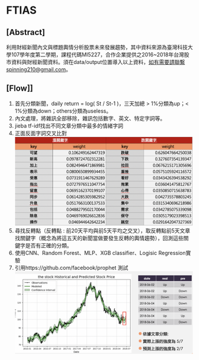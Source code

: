# FTIAS
## [Abstract]
利用財經新聞內文與標題輿情分析股票未來發展趨勢，其中資料來源為臺灣科技大學107學年度第二學期，課程代碼MI5227，合作企業提供之2016~2018年台灣股市資料與財經新聞資料。須在data/output位置導入以上資料，如有需要請聯繫spinning210@gmail.com。

## [Flow]]
1. 首先分類新聞，daily return = log( St / St-1 )，三天加總 > 1%分類為up；< 1%分類為down；others分類為useless。
2. 內文處理，將雜訊全部移除，雜訊包括數字、英文、特定字詞等。
3. jieba tf-idf找出不同文章分類中最多的情緒字詞
4. 正面反面字詞交叉比對
![1](data/key.png)
5. 尋找反轉點（反轉點 : 前20天平均與前5天平均之交叉），取反轉點前5天文章找關鍵字（概念為將這五天的新聞當做要發生反轉的輿情趨勢），回測這些關鍵字是否有正確的分類。
6. 使用CNN、Random Forest、MLP、XGB classifier、Logisic Regression實驗
7. 引用https://github.com/facebook/prophet 測試
![2](data/fb_test.png)

